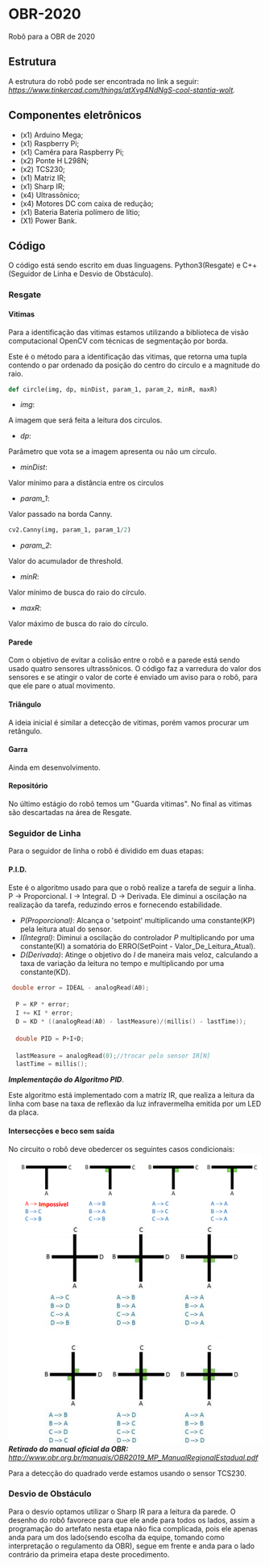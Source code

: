 # OBR-2020
Robô para a OBR de 2020


## Estrutura

A estrutura do robô pode ser encontrada no link a seguir: _https://www.tinkercad.com/things/atXvg4NdNgS-cool-stantia-wolt._

## Componentes eletrônicos

- (x1) Arduino Mega;
- (x1) Raspberry Pi;
- (x1) Camêra para Raspberry Pi;
- (x2) Ponte H L298N;
- (x2) TCS230;
- (x1) Matriz IR;
- (x1) Sharp IR;
- (x4) Ultrassônico;
- (x4) Motores DC com caixa de redução;
- (x1) Bateria Bateria polímero de lítio;
- (X1) Power Bank.

## Código

O código está sendo escrito em duas linguagens. Python3(Resgate) e C++(Seguidor de Linha e Desvio de Obstáculo).

### Resgate

#### Vitimas
Para a identificação das vitimas estamos utilizando a biblioteca de visão computacional OpenCV com técnicas de segmentação por borda.

Este é o método para a identificação das vitimas, que retorna uma tupla contendo o par ordenado da posição do centro do circulo e a magnitude do raio.
```python
def circle(img, dp, minDist, param_1, param_2, minR, maxR)
```
- _img_:

A imagem que será feita a leitura dos circulos.

- _dp_:

Parâmetro que vota se a imagem apresenta ou não um circulo.

- _minDist_:

Valor mínimo para a distância entre os circulos

- _param_1_:

Valor passado na borda Canny.
```python
cv2.Canny(img, param_1, param_1/2)
```
- _param_2_: 

Valor do acumulador de threshold.

- _minR_:

Valor mínimo de busca do raio do círculo.

- _maxR_:

Valor máximo de busca do raio do círculo.

#### Parede

Com o objetivo de evitar a colisão entre o robô e a parede está sendo usado quatro sensores ultrassônicos. O código faz a varredura do valor dos sensores e se atingir o valor de corte é enviado um aviso para o robô, para que ele pare o atual movimento.

#### Triângulo

A ideia inicial é similar a detecção de vitimas, porém vamos procurar um retângulo.

#### Garra
Ainda em desenvolvimento.

#### Repositório
No último estágio do robô temos um "Guarda vitimas". No final as vitimas são descartadas na área de Resgate.

### Seguidor de Linha
Para o seguidor de linha o robô é dividido em duas etapas:

#### P.I.D.
Este é o algoritmo usado para que o robô realize a tarefa de seguir a linha. P -> Proporcional. I -> Integral. D -> Derivada. Ele diminui a oscilação na realização da tarefa, reduzindo erros e fornecendo estabilidade.

- _P(Proporcional)_:
Alcança o 'setpoint' multiplicando uma constante(KP) pela leitura atual do sensor.
- _I(Integral)_:
Diminui a oscilação do controlador _P_ multiplicando por uma constante(KI) a somatória do ERRO(SetPoint - Valor_De_Leitura_Atual).
- _D(Derivada)_:
Atinge o objetivo do _I_ de maneira mais veloz, calculando a taxa de variação da leitura no tempo e multiplicando por uma constante(KD).

```cpp
 double error = IDEAL - analogRead(A0);
  
  P = KP * error;
  I += KI * error;
  D = KD * ((analogRead(A0) - lastMeasure)/(millis() - lastTime));

  double PID = P+I+D;

  lastMeasure = analogRead(0);//trocar pelo sensor IR[N]
  lastTime = millis();
```
**_Implementação do Algoritmo PID_**.


Este algoritmo está implementado com a matriz IR, que realiza a leitura da linha com base na taxa de reflexão da luz infravermelha emitida por um LED da placa.

#### Intersecções e beco sem saída
No circuito o robô deve obedercer os seguintes casos condicionais:
![Screenshot](casegreen.png)
**_Retirado do manual oficial da OBR:_** _<http://www.obr.org.br/manuais/OBR2019_MP_ManualRegionalEstadual.pdf>_

Para a detecção do quadrado verde estamos usando o sensor TCS230.

### Desvio de Obstáculo
Para o desvio optamos utilizar o Sharp IR para a leitura da parede. O desenho do robô favorece para que ele ande para todos os lados, assim a programação do artefato nesta etapa não fica complicada, pois ele apenas anda para um dos lado(sendo escolha da equipe, tomando como interpretação o regulamento da OBR), segue em frente e anda para o lado contrário da primeira etapa deste procedimento.